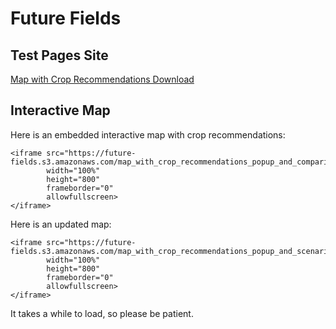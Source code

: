<!-----



Conversion time: 0.231 seconds.


Using this Markdown file:

1. Paste this output into your source file.
2. See the notes and action items below regarding this conversion run.
3. Check the rendered output (headings, lists, code blocks, tables) for proper
   formatting and use a linkchecker before you publish this page.

Conversion notes:

* Docs to Markdown version 1.0β37
* Wed Aug 07 2024 12:12:03 GMT-0700 (PDT)
* Source doc: Future Fields
* This is a partial selection. Check to make sure intra-doc links work.
----->



# Future Fields


## Test Pages Site

[Map with Crop Recommendations Download](https://future-fields.s3.amazonaws.com/map_with_crop_recommendations_popup_and_comparison_layer.html)


## Interactive Map

Here is an embedded interactive map with crop recommendations:


```
<iframe src="https://future-fields.s3.amazonaws.com/map_with_crop_recommendations_popup_and_comparison_layer.html" 
        width="100%" 
        height="800" 
        frameborder="0" 
        allowfullscreen>
</iframe>
```


Here is an updated map:


```
<iframe src="https://future-fields.s3.amazonaws.com/map_with_crop_recommendations_popup_and_scenario_comparisons.html" 
        width="100%" 
        height="800" 
        frameborder="0" 
        allowfullscreen>
</iframe>
```


It takes a while to load, so please be patient.




